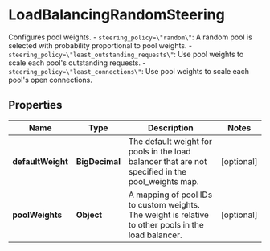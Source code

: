 

# LoadBalancingRandomSteering

Configures pool weights. - `steering_policy=\"random\"`: A random pool is selected with probability proportional to pool weights. - `steering_policy=\"least_outstanding_requests\"`: Use pool weights to scale each pool's outstanding requests. - `steering_policy=\"least_connections\"`: Use pool weights to scale each pool's open connections.

## Properties

| Name | Type | Description | Notes |
|------------ | ------------- | ------------- | -------------|
|**defaultWeight** | **BigDecimal** | The default weight for pools in the load balancer that are not specified in the pool_weights map. |  [optional] |
|**poolWeights** | **Object** | A mapping of pool IDs to custom weights. The weight is relative to other pools in the load balancer. |  [optional] |



